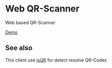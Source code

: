 # Web QR-Scanner

Web based QR-Scanner

[Demo](https://wiesel78.github.io/qr/)

## See also

This client use [jsQR](https://github.com/cozmo/jsQR) for detect resolve QR-Codes
